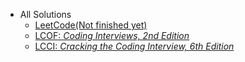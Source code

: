 - All Solutions
  - [LeetCode(Not finished yet)](./solution/README_EN.md)
  - [LCOF: _Coding Interviews, 2nd Edition_](./lcof/README_EN.md)
  - [LCCI: _Cracking the Coding Interview, 6th Edition_](./lcci/README_EN.md)
